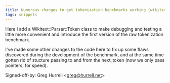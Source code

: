 ```yaml
---
title: Numerous changes to get tokenization benchmarks working (wikitext, 1d6b2f1)
tags: snippets
---
```


Here I add a Wikitext::Parser::Token class to make debugging and testing a little more convenient and introduce the first version of the raw tokenization benchmark.

I've made some other changes to the code here to fix up some flaws discovered during the development of the benchmark, and at the same time gotten rid of stucture passing to and from the next_token (now we only pass pointers, for speed).

Signed-off-by: Greg Hurrell &lt;greg@hurrell.net&gt;
